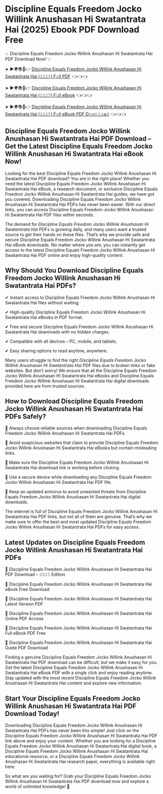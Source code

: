 # Discipline Equals Freedom Jocko Willink Anushasan Hi Swatantrata Hai (2025) Ebook PDF Download Free

💥 Discipline Equals Freedom Jocko Willink Anushasan Hi Swatantrata Hai PDF Download Now! 💥

➤ ►🌍📚📱👉 [Discipline Equals Freedom Jocko Willink Anushasan Hi Swatantrata Hai (𝟸𝟶𝟸𝟻) F𝚞ll PDF](https://getpdf.xyz/discipline-equals-freedom-jocko-willink-anushasan-hi-swatantrata-hai) 👈👈👈


➤ ►🌍📚📱👉 [Discipline Equals Freedom Jocko Willink Anushasan Hi Swatantrata Hai (𝟸𝟶𝟸𝟻) F𝚞ll eBook](https://getpdf.xyz/discipline-equals-freedom-jocko-willink-anushasan-hi-swatantrata-hai) 👈👈👈


➤ ►🌍📚📱👉 [Discipline Equals Freedom Jocko Willink Anushasan Hi Swatantrata Hai (𝟸𝟶𝟸𝟻) F𝚞ll eBook PDF D𝚘𝚠𝚗𝚕𝚘a𝚍](https://getpdf.xyz/discipline-equals-freedom-jocko-willink-anushasan-hi-swatantrata-hai) 👈👈👈


## Discipline Equals Freedom Jocko Willink Anushasan Hi Swatantrata Hai PDF Download – Get the Latest Discipline Equals Freedom Jocko Willink Anushasan Hi Swatantrata Hai eBook Now!

Looking for the best Discipline Equals Freedom Jocko Willink Anushasan Hi Swatantrata Hai PDF download? You are in the right place! Whether you need the latest Discipline Equals Freedom Jocko Willink Anushasan Hi Swatantrata Hai eBook, a research document, or exclusive Discipline Equals Freedom Jocko Willink Anushasan Hi Swatantrata Hai guides, we have got you covered. Downloading Discipline Equals Freedom Jocko Willink Anushasan Hi Swatantrata Hai PDFs has never been easier. With our direct links, you can access Discipline Equals Freedom Jocko Willink Anushasan Hi Swatantrata Hai PDF files within seconds.

The demand for *Discipline Equals Freedom Jocko Willink Anushasan Hi Swatantrata Hai* PDFs is growing daily, and many users want a trusted source to get their hands on these files. That’s why we provide safe and secure Discipline Equals Freedom Jocko Willink Anushasan Hi Swatantrata Hai eBook downloads. No matter where you are, you can instantly get access to the latest Discipline Equals Freedom Jocko Willink Anushasan Hi Swatantrata Hai PDF online and enjoy high-quality content.

## Why Should You Download Discipline Equals Freedom Jocko Willink Anushasan Hi Swatantrata Hai PDFs?

✔ Instant access to Discipline Equals Freedom Jocko Willink Anushasan Hi Swatantrata Hai files without waiting.

✔ High-quality Discipline Equals Freedom Jocko Willink Anushasan Hi Swatantrata Hai eBooks in PDF format.

✔ Free and secure Discipline Equals Freedom Jocko Willink Anushasan Hi Swatantrata Hai downloads with no hidden charges.

✔ Compatible with all devices – PC, mobile, and tablets.

✔ Easy sharing options to read anytime, anywhere.

Many users struggle to find the right *Discipline Equals Freedom Jocko Willink Anushasan Hi Swatantrata Hai* PDF files due to broken links or fake websites. But don’t worry! We ensure that all the Discipline Equals Freedom Jocko Willink Anushasan Hi Swatantrata Hai eBooks and Discipline Equals Freedom Jocko Willink Anushasan Hi Swatantrata Hai digital downloads provided here are from trusted sources.

## How to Download Discipline Equals Freedom Jocko Willink Anushasan Hi Swatantrata Hai PDFs Safely?

📌 Always choose reliable sources when downloading Discipline Equals Freedom Jocko Willink Anushasan Hi Swatantrata Hai PDFs.

📌 Avoid suspicious websites that claim to provide Discipline Equals Freedom Jocko Willink Anushasan Hi Swatantrata Hai eBooks but contain misleading links.

📌 Make sure the Discipline Equals Freedom Jocko Willink Anushasan Hi Swatantrata Hai download link is working before clicking.

📌 Use a secure device while downloading any Discipline Equals Freedom Jocko Willink Anushasan Hi Swatantrata Hai PDF file.

📌 Keep an updated antivirus to avoid unwanted threats from Discipline Equals Freedom Jocko Willink Anushasan Hi Swatantrata Hai digital downloads.

The internet is full of Discipline Equals Freedom Jocko Willink Anushasan Hi Swatantrata Hai PDF links, but not all of them are genuine. That’s why we make sure to offer the best and most updated Discipline Equals Freedom Jocko Willink Anushasan Hi Swatantrata Hai PDFs for easy access.

## Latest Updates on Discipline Equals Freedom Jocko Willink Anushasan Hi Swatantrata Hai PDFs

🔹 Discipline Equals Freedom Jocko Willink Anushasan Hi Swatantrata Hai PDF Download – 𝟸𝟶𝟸𝟻 Edition

🔹 Discipline Equals Freedom Jocko Willink Anushasan Hi Swatantrata Hai eBook Free Download

🔹 Discipline Equals Freedom Jocko Willink Anushasan Hi Swatantrata Hai Latest Version PDF

🔹 Discipline Equals Freedom Jocko Willink Anushasan Hi Swatantrata Hai Online PDF Access

🔹 Discipline Equals Freedom Jocko Willink Anushasan Hi Swatantrata Hai Full eBook PDF Free

🔹 Discipline Equals Freedom Jocko Willink Anushasan Hi Swatantrata Hai Guide PDF Download

Finding a genuine Discipline Equals Freedom Jocko Willink Anushasan Hi Swatantrata Hai PDF download can be difficult, but we make it easy for you. Get the latest Discipline Equals Freedom Jocko Willink Anushasan Hi Swatantrata Hai eBook PDF with a single click and enjoy reading anytime. Stay updated with the most recent Discipline Equals Freedom Jocko Willink Anushasan Hi Swatantrata Hai content and explore new information.

## Start Your Discipline Equals Freedom Jocko Willink Anushasan Hi Swatantrata Hai PDF Download Today!

Downloading Discipline Equals Freedom Jocko Willink Anushasan Hi Swatantrata Hai PDFs has never been this simple! Just click on the Discipline Equals Freedom Jocko Willink Anushasan Hi Swatantrata Hai PDF link above and enjoy your content. Whether you are looking for a Discipline Equals Freedom Jocko Willink Anushasan Hi Swatantrata Hai digital book, a Discipline Equals Freedom Jocko Willink Anushasan Hi Swatantrata Hai educational resource, or a Discipline Equals Freedom Jocko Willink Anushasan Hi Swatantrata Hai research paper, everything is available right here.

So what are you waiting for? Grab your Discipline Equals Freedom Jocko Willink Anushasan Hi Swatantrata Hai PDF download now and explore a world of unlimited knowledge! 🚀